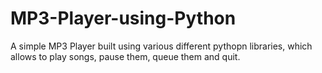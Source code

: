 # MP3-Player-using-Python
A simple MP3 Player built using various different pythopn libraries, which allows to play songs, pause them, queue them and quit. 

